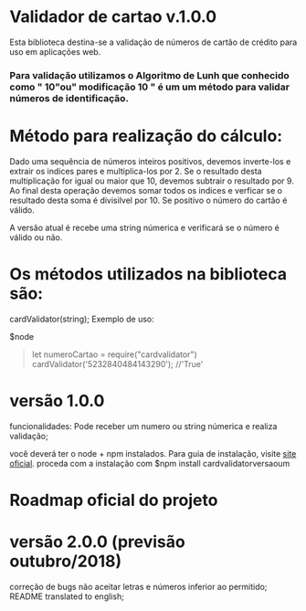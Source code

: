 # Validador de cartao v.1.0.0

Esta biblioteca  destina-se a validação de números de cartão de crédito para uso em aplicações web.

### Para validação utilizamos o Algoritmo de Lunh que conhecido como " 10"ou" modificação 10 " é um um método para validar números de identificação.

# Método para realização do cálculo:

Dado uma sequência de números inteiros positivos, devemos inverte-los e extrair os indices pares e multiplica-los por 2. Se o resultado desta multiplicação for igual ou maior que 10, devemos subtrair o resultado por 9. Ao final desta operação devemos somar todos os indices e verficar se o resultado desta soma é divisilvel por 10. Se positivo o número do cartão é válido.

A versão atual é recebe uma string númerica e verificará se o número é válido ou não.

# Os métodos utilizados na biblioteca são:
cardValidator(string);
Exemplo de uso:

$node
> let numeroCartao = require("cardvalidator")
> cardValidator('5232840484143290'); //'True'

# versão 1.0.0
funcionalidades: Pode receber um numero ou  string númerica e realiza  validação;

você deverá ter o node + npm instalados. Para guia de instalação, visite [site oficial](https://www.npmjs.com/get-npm).
proceda com a instalação com $npm install cardvalidatorversaoum

# Roadmap oficial do projeto

# versão 2.0.0 (previsão outubro/2018)
correção de bugs não aceitar letras e números inferior ao permitido;
README translated to english;
